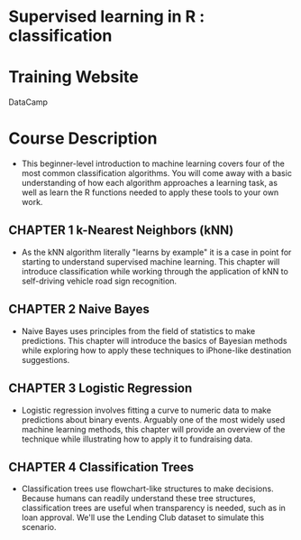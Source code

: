 # Supervised learning in R : classification
# Training Website <br>
DataCamp
# Course Description
* This beginner-level introduction to machine learning covers four of the most common classification algorithms. You will come away with a basic understanding of how each algorithm approaches a learning task, as well as learn the R functions needed to apply these tools to your own work.

## CHAPTER 1 k-Nearest Neighbors (kNN)
* As the kNN algorithm literally "learns by example" it is a case in point for starting to understand supervised machine learning. This chapter will introduce classification while working through the application of kNN to self-driving vehicle road sign recognition.

## CHAPTER 2 Naive Bayes
* Naive Bayes uses principles from the field of statistics to make predictions. This chapter will introduce the basics of Bayesian methods while exploring how to apply these techniques to iPhone-like destination suggestions.

## CHAPTER 3 Logistic Regression
* Logistic regression involves fitting a curve to numeric data to make predictions about binary events. Arguably one of the most widely used machine learning methods, this chapter will provide an overview of the technique while illustrating how to apply it to fundraising data.

## CHAPTER 4 Classification Trees
* Classification trees use flowchart-like structures to make decisions. Because humans can readily understand these tree structures, classification trees are useful when transparency is needed, such as in loan approval. We'll use the Lending Club dataset to simulate this scenario.
